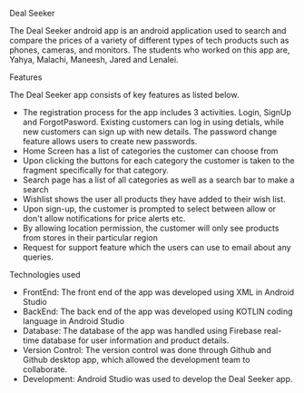 Deal Seeker

The Deal Seeker android app is an android application used to search and compare the prices of a variety of different types of tech products such as phones, cameras, and monitors. 
The students who worked on this app are, Yahya, Malachi, Maneesh, Jared and Lenalei.

Features

The Deal Seeker app consists of key features as listed below.

- The registration process for the app includes 3 activities. Login, SignUp and ForgotPasword. Existing customers can log in using detials, while new customers can sign up with new details. The password change feature allows users to create new passwords.
- Home Screen has a list of categories the customer can choose from
- Upon clicking the buttons for each category the customer is taken to the fragment specifically for that category.
- Search page has a list of all categories as well as a search bar to make a search
- Wishlist shows the user all products they have added to their wish list.
- Upon sign-up, the customer is prompted to select between allow or don't allow notifications for price alerts etc.
- By allowing location permission, the customer will only see products from stores in their particular region
- Request for support feature which the users can use to email about any queries.

Technologies used

- FrontEnd: The front end of the app was developed using XML in Android Studio
- BackEnd: The back end of the app was developed using KOTLIN coding language in Android Studio
- Database: The database of the app was handled using Firebase real-time database for user information and product details.
- Version Control: The version control was done through Github and Github desktop app, which allowed the development team to collaborate.
- Development: Android Studio was used to develop the Deal Seeker app.




               
